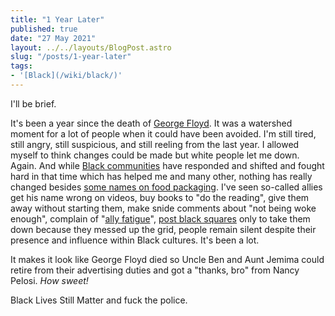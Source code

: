 ```yaml
---
title: "1 Year Later"
published: true
date: "27 May 2021"
layout: ../../layouts/BlogPost.astro
slug: "/posts/1-year-later"
tags:
- '[Black](/wiki/black/)'
---
```


I'll be brief.

It's been a year since the death of [George Floyd](https://www.newyorker.com/news/daily-comment/the-death-of-george-floyd-in-context). It was a watershed moment for a lot of people when it could have been avoided. I'm still tired, still angry, still suspicious, and still reeling from the last year. I allowed myself to think changes could be made but white people let me down. Again. And while [Black communities](/wiki/black/) have responded and shifted and fought hard in that time which has helped me and many other, nothing has really changed besides [some names on food packaging](https://www.nbcnews.com/news/us-news/aunt-jemima-brand-will-change-name-remove-image-quaker-says-n1231260). I've seen so-called allies get his name wrong on videos, buy books to "do the reading", give them away without starting them, make snide comments about "not being woke enough", complain of "[ally fatigue](http://blackyouthproject.com/allyship-fatigue-is-an-insult-to-black-folks-who-never-get-to-rest/)", [post black squares](https://www.vulture.com/2020/06/blackout-tuesday-guide.html) only to take them down because they messed up the grid, people remain silent despite their presence and influence within Black cultures. It's been a lot.

It makes it look like George Floyd died so Uncle Ben and Aunt Jemima could retire from their advertising duties and got a "thanks, bro" from Nancy Pelosi. _How sweet!_

Black Lives Still Matter and fuck the police.
